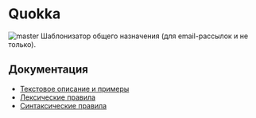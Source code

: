 # Quokka
![master](https://github.com/mindbox-moscow/Quokka/workflows/master/badge.svg)
Шаблонизатор общего назначения (для email-рассылок и не только).


## Документация

* [Текстовое описание и примеры](https://help.mindbox.ru/шаблонизатор-подстановка-параметров-в-рассылки)
* [Лексические правила](https://mindbox-moscow.github.io/Quokka/docs/diagrams/lex/index.html)
* [Синтаксические правила](https://mindbox-moscow.github.io/Quokka/docs/diagrams/syntax/index.html)
